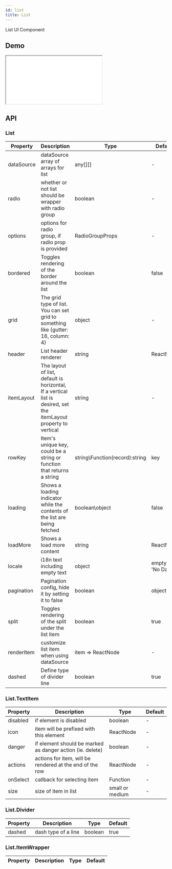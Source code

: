 ```yaml
---
id: list
title: List
---
```


List UI Component

## Demo

<iframe src="/storybook-static/iframe.html?id=components-list--default"></iframe>

## API

### List

| Property   | Description                                                                                                       | Type                           | Default              |
| ---------- | ----------------------------------------------------------------------------------------------------------------- | ------------------------------ | -------------------- |
| dataSource | dataSource array of arrays for list                                                                               | any[][]                        | -                    |
| radio      | whether or not list should be wrapper with radio group                                                            | boolean                        | -                    |
| options    | options for radio group, if radio prop is provided                                                                | RadioGroupProps                | -                    |
| bordered   | Toggles rendering of the border around the list                                                                   | boolean                        | false                |
| grid       | The grid type of list. You can set grid to something like {gutter: 16, column: 4}                                 | object                         | -                    |
| header     | List header renderer                                                                                              | string                         | ReactNode            | - |
| itemLayout | The layout of list, default is horizontal, If a vertical list is desired, set the itemLayout property to vertical | string                         | -                    |
| rowKey     | Item's unique key, could be a string or function that returns a string                                            | string\Function(record):string | key                  |
| loading    | Shows a loading indicator while the contents of the list are being fetched                                        | boolean\object                 | false                |
| loadMore   | Shows a load more content                                                                                         | string                         | ReactNode            | - |
| locale     | i18n text including empty text                                                                                    | object                         | emptyText: 'No Data' |
| pagination | Pagination config, hide it by setting it to false                                                                 | boolean                        | object               | false |
| split      | Toggles rendering of the split under the list item                                                                | boolean                        | true                 |
| renderItem | customize list item when using dataSource                                                                         | item => ReactNode              | -                    |
| dashed     | Define type of divider line                                                                                       | boolean                        | true                 |

### List.TextItem

| Property | Description                                               | Type            | Default |
| -------- | --------------------------------------------------------- | --------------- | ------- |
| disabled | if element is disabled                                    | boolean         | -       |
| icon     | item will be prefixed with this element                   | ReactNode       | -       |
| danger   | if element should be marked as danger action (ie. delete) | boolean         | -       |
| actions  | actions for item, will be rendered at the end of the row  | ReactNode       | -       |
| onSelect | callback for selecting item                               | Function        | -       |
| size     | size of item in list                                      | small or medium | -       |

### List.Divider

| Property | Description         | Type    | Default |
| -------- | ------------------- | ------- | ------- |
| dashed   | dash type of a line | boolean | true    |

### List.ItemWrapper

| Property | Description | Type | Default |
| -------- | ----------- | ---- | ------- |

